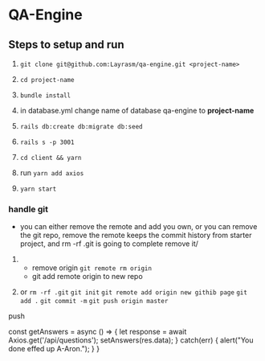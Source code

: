 # QA-Engine

## Steps to setup and run

1. `git clone git@github.com:Layrasm/qa-engine.git <project-name>`

2. `cd project-name`
3. `bundle install`
4. in database.yml change name of database qa-engine to **project-name**
5. `rails db:create db:migrate db:seed`
6. `rails s -p 3001`

7. `cd client && yarn`
8. run `yarn add axios`
9. `yarn start`

### handle git

- you can either remove the remote and add you own, or you can remove the git repo, remove the
  remote keeps the commit history from starter project, and rm -rf .git is going to complete remove
  it/

1.  - remove origin `git remote rm origin`
    - git add remote origin to new repo

2.  or
    `rm -rf .git`
    `git init`
    `git remote add origin new githib page`
    `git add .`
    `git commit -m`
    `git push origin master`

push

  const getAnswers = async () => {
    let response = await Axios.get('/api/questions');
    setAnswers(res.data);
  } catch(err) {
    alert("You done effed up A-Aron.");
    }
  }
